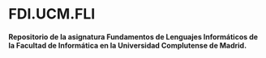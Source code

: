 # FDI.UCM.FLI
#### Repositorio de la asignatura Fundamentos de Lenguajes Informáticos de la Facultad de Informática en la Universidad Complutense de Madrid.
